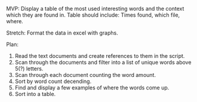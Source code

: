 MVP:
Display a table of the most used interesting words and the context which they are found in.
Table should include: Times found, which file, where.

Stretch:
Format the data in excel with graphs.

Plan: 
1. Read the text documents and create references to them in the script.
2. Scan through the documents and filter into a list of unique words above 5(?) letters.
3. Scan through each document counting the word amount.
4. Sort by word count decending.
5. Find and display a few examples of where the words come up.
6. Sort into a table.
